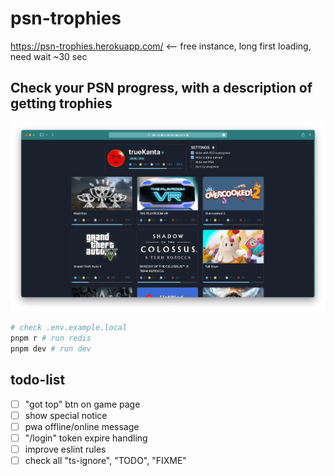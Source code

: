# psn-trophies

https://psn-trophies.herokuapp.com/ <-- free instance, long first loading, need wait ~30 sec

## Check your PSN progress, with a description of getting trophies

![Site Screenshot](./docs/screen-1.png)

```sh
# check .env.example.local
pnpm r # run redis
pnpm dev # run dev
```

## todo-list

- [ ] "got top" btn on game page
- [ ] show special notice
- [ ] pwa offline/online message
- [ ] "/login" token expire handling
- [ ] improve eslint rules
- [ ] check all "ts-ignore", "TODO", "FIXME"
